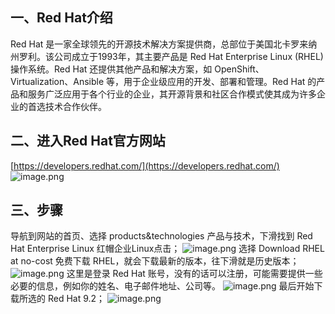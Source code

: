 ## 一、Red Hat介绍
Red Hat 是一家全球领先的开源技术解决方案提供商，总部位于美国北卡罗来纳州罗利。该公司成立于1993年，其主要产品是 Red Hat Enterprise Linux (RHEL) 操作系统。Red Hat 还提供其他产品和解决方案，如 OpenShift、Virtualization、Ansible 等，用于企业级应用的开发、部署和管理。Red Hat 的产品和服务广泛应用于各个行业的企业，其开源背景和社区合作模式使其成为许多企业的首选技术合作伙伴。
## 二、进入Red Hat官方网站
[https://developers.redhat.com/](https://developers.redhat.com/)
![image.png](https://cdn.nlark.com/yuque/0/2023/png/33625181/1689050271067-006a4104-635f-4ac6-a042-980adb37c1a4.png#averageHue=%23b5b188&clientId=u560fe6f2-6a3c-4&from=paste&height=691&id=ube264f09&originHeight=1036&originWidth=1879&originalType=binary&ratio=1.5&rotation=0&showTitle=false&size=919148&status=done&style=none&taskId=uff589336-526f-46a9-bbc2-3a02ad29648&title=&width=1252.6666666666667)
## 三、步骤
导航到网站的首页、选择 products&technologies 产品与技术，下滑找到 Red Hat Enterprise Linux 红帽企业Linux点击；
![image.png](https://cdn.nlark.com/yuque/0/2023/png/33625181/1689050776591-57387e46-850c-462b-b54a-ed5dab5c05fb.png#averageHue=%23ebe7e7&clientId=ud73ba107-a70b-4&from=paste&height=666&id=u245d326d&originHeight=999&originWidth=1893&originalType=binary&ratio=1.5&rotation=0&showTitle=false&size=177931&status=done&style=none&taskId=u263efbd0-6ec1-47be-aaba-21d880292a6&title=&width=1262)
选择 Download RHEL at no-cost 免费下载 RHEL，就会下载最新的版本，往下滑就是历史版本；
![image.png](https://cdn.nlark.com/yuque/0/2023/png/33625181/1689051090864-1f4ef202-91cb-4e92-afc8-33e349ef927a.png#averageHue=%23a5a19f&clientId=ud73ba107-a70b-4&from=paste&height=639&id=ub2fcd7bb&originHeight=958&originWidth=1882&originalType=binary&ratio=1.5&rotation=0&showTitle=false&size=466491&status=done&style=none&taskId=ud124a06d-1cf0-41d0-85c5-6dca7fb34c0&title=&width=1254.6666666666667)
这里是登录 Red Hat 账号，没有的话可以注册，可能需要提供一些必要的信息，例如你的姓名、电子邮件地址、公司等。
![image.png](https://cdn.nlark.com/yuque/0/2023/png/33625181/1689051394557-513d3477-39a4-4011-b24a-af104c400840.png#averageHue=%23625d5d&clientId=ud73ba107-a70b-4&from=paste&height=700&id=u42f15cfb&originHeight=1050&originWidth=1871&originalType=binary&ratio=1.5&rotation=0&showTitle=false&size=90009&status=done&style=none&taskId=u118bf553-a68d-44e8-ad43-f67b18f6ab4&title=&width=1247.3333333333333)
最后开始下载所选的 Red Hat 9.2；
![image.png](https://cdn.nlark.com/yuque/0/2023/png/33625181/1689051907589-c58220ca-9e6d-42a4-9db1-ad2e5bcecf1c.png#averageHue=%238c8887&clientId=ud73ba107-a70b-4&from=paste&height=697&id=ud5ed38fd&originHeight=1046&originWidth=1882&originalType=binary&ratio=1.5&rotation=0&showTitle=false&size=463881&status=done&style=none&taskId=ub2577943-58be-4fbe-a6d1-6b5d6320c6b&title=&width=1254.6666666666667)
